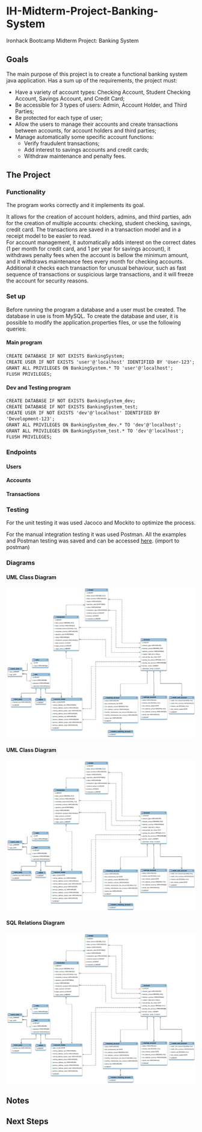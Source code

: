 # IH-Midterm-Project-Banking-System

Ironhack Bootcamp Midterm Project: Banking System

## Goals

The main purpose of this project is to create a functional banking system java application. Has a sum up of the
requirements, the project must:

- Have a variety of account types: Checking Account, Student Checking Account, Savings Account, and Credit Card;
- Be accessible for 3 types of users: Admin, Account Holder, and Third Parties;
- Be protected for each type of user;
- Allow the users to manage their accounts and create transactions between accounts, for account holders and third
  parties;
- Manage automatically some specific account functions:
    - Verify fraudulent transactions;
    - Add interest to savings accounts and credit cards;
    - Withdraw maintenance and penalty fees.

## The Project

### Functionality

The program works correctly and it implements its goal.

It allows for the creation of account holders, admins, and third parties, adn for the creation of multiple accounts:
checking, student checking, savings, credit card. The transactions are saved in a transaction model and in a receipt
model to be easier to read.  
For account management, it automatically adds interest on the correct dates (1 per month for credit card, and 1 per year
for savings account), it withdraws penalty fees when the account is bellow the minimum amount, and it withdraws
maintenance fees every month for checking accounts. Additional it checks each transaction for unusual behaviour, such as
fast sequence of transactions or suspicious large transactions, and it will freeze the account for security reasons.

### Set up

Before running the program a database and a user must be created. The database in use is from MySQL. To create the
database and user, it is possible to modify the application.properties files, or use the following queries:

#### Main program

```
CREATE DATABASE IF NOT EXISTS BankingSystem;
CREATE USER IF NOT EXISTS 'user'@'localhost' IDENTIFIED BY 'User-123';
GRANT ALL PRIVILEGES ON BankingSystem.* TO 'user'@'localhost';
FLUSH PRIVILEGES;
```

#### Dev and Testing program

```
CREATE DATABASE IF NOT EXISTS BankingSystem_dev;
CREATE DATABASE IF NOT EXISTS BankingSystem_test;
CREATE USER IF NOT EXISTS 'dev'@'localhost' IDENTIFIED BY 'Development-123';
GRANT ALL PRIVILEGES ON BankingSystem_dev.* TO 'dev'@'localhost';
GRANT ALL PRIVILEGES ON BankingSystem_test.* TO 'dev'@'localhost';
FLUSH PRIVILEGES;
```

### Endpoints

#### Users

#### Accounts

#### Transactions

### Testing

For the unit testing it was used Jacoco and Mockito to optimize the process.

For the manual integration testing it was used Postman. All the examples and Postman testing was saved and can be
accessed [here](extras/postman/%5BJoão%20Afonso%5D%20Midterm%20-%20Manual%20Testing.postman_collection.json). (import to
postman)

### Diagrams

#### UML Class Diagram

![sql relations diagram](extras/diagrams/SQL_Model.png)

#### UML Class Diagram

![sql relations diagram](extras/diagrams/SQL_Model.png)

#### SQL Relations Diagram

![sql relations diagram](extras/diagrams/SQL_Model.png)

## Notes

## Next Steps




